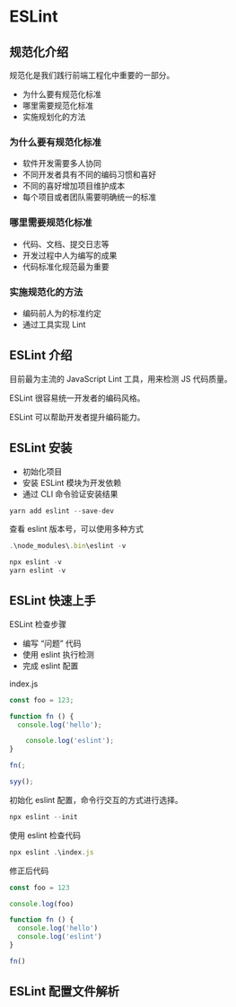 # ESLint

## 规范化介绍

规范化是我们践行前端工程化中重要的一部分。

* 为什么要有规范化标准
* 哪里需要规范化标准
* 实施规划化的方法

### 为什么要有规范化标准

* 软件开发需要多人协同
* 不同开发者具有不同的编码习惯和喜好
* 不同的喜好增加项目维护成本
* 每个项目或者团队需要明确统一的标准

### 哪里需要规范化标准

* 代码、文档、提交日志等
* 开发过程中人为编写的成果
* 代码标准化规范最为重要

### 实施规范化的方法

* 编码前人为的标准约定
* 通过工具实现 Lint

## ESLint 介绍

目前最为主流的 JavaScript Lint 工具，用来检测 JS 代码质量。

ESLint 很容易统一开发者的编码风格。

ESLint 可以帮助开发者提升编码能力。

## ESLint 安装

* 初始化项目
* 安装 ESLint 模块为开发依赖
* 通过 CLI 命令验证安装结果

```js
yarn add eslint --save-dev
```

查看 eslint 版本号，可以使用多种方式

```js
.\node_modules\.bin\eslint -v

npx eslint -v
yarn eslint -v
```

## ESLint 快速上手

ESLint 检查步骤

* 编写 “问题” 代码
* 使用 eslint 执行检测
* 完成 eslint 配置

index.js

```js
const foo = 123;

function fn () {
  console.log('hello');

    console.log('eslint');
}

fn(;

syy();
```

初始化 eslint 配置，命令行交互的方式进行选择。

```js
npx eslint --init
```

使用 eslint 检查代码

```js
npx eslint .\index.js
```

修正后代码

```js
const foo = 123

console.log(foo)

function fn () {
  console.log('hello')
  console.log('eslint')
}

fn()

```

## ESLint 配置文件解析


